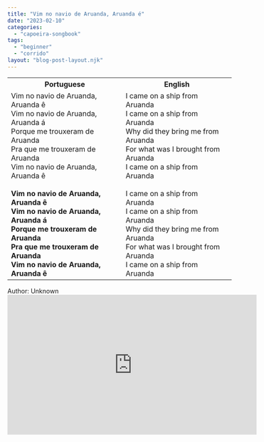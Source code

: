 ```yaml
---
title: "Vim no navio de Aruanda, Aruanda é"
date: "2023-02-10"
categories: 
  - "capoeira-songbook"
tags: 
  - "beginner"
  - "corrido"
layout: "blog-post-layout.njk"
---
```


<table class="capoeira-table">
    <tr class="header-row">
        <th>Portuguese</th>
        <th>English</th>
    </tr>
    <tr>
        <td>Vim no navio de Aruanda, Aruanda ê<br>
        Vim no navio de Aruanda, Aruanda á<br>
        Porque me trouxeram de Aruanda<br>
        Pra que me trouxeram de Aruanda<br>
        Vim no navio de Aruanda, Aruanda ê<br>
        <br>
        <strong>Vim no navio de Aruanda, Aruanda ê<br>
        Vim no navio de Aruanda, Aruanda á<br>
        Porque me trouxeram de Aruanda<br>
        Pra que me trouxeram de Aruanda<br>
        Vim no navio de Aruanda, Aruanda ê</strong></td>
        <td>I came on a ship from Aruanda<br>
        I came on a ship from Aruanda<br>
        Why did they bring me from Aruanda<br>
        For what was I brought from Aruanda<br>
        I came on a ship from Aruanda<br>
        <br>
        I came on a ship from Aruanda<br>
        I came on a ship from Aruanda<br>
        Why did they bring me from Aruanda<br>
        For what was I brought from Aruanda<br>
        I came on a ship from Aruanda</td>
    </tr>
</table>

<figcaption>
Author: Unknown
</figcaption>

<iframe width="560" height="315" src="https://www.youtube.com/embed/muUCrN51-XI" title="YouTube video player" frameborder="0" allow="accelerometer; autoplay; clipboard-write; encrypted-media; gyroscope; picture-in-picture" allowfullscreen></iframe>